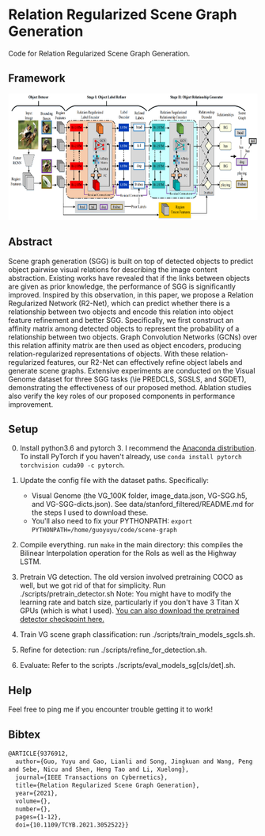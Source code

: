 # Relation Regularized Scene Graph Generation
Code for Relation Regularized Scene Graph Generation.

## Framework
<div align=center><img width="672" height="255" src=docs/framework_GlobalLocalStruct_V2_00.png/></div>

## Abstract
Scene graph generation (SGG) is built on top of detected objects to predict object pairwise visual relations for describing the image content abstraction. Existing works have revealed that if the links between objects are given as prior knowledge, the performance of SGG is significantly improved. Inspired by this observation, in this paper, we propose a Relation Regularized Network (R2-Net), which can predict whether there is a relationship between two objects and encode this relation into object feature refinement and better SGG. Specifically, we first construct an affinity matrix among detected objects to represent the probability of a relationship between two objects. Graph Convolution Networks (GCNs) over this relation affinity matrix are then used as object encoders, producing relation-regularized representations of objects. With these relation-regularized features, our R2-Net can effectively refine object labels and generate scene graphs. Extensive experiments are conducted on the Visual Genome dataset for three SGG tasks (\ie PREDCLS, SGSLS, and SGDET), demonstrating the effectiveness of our proposed method. Ablation studies also verify the key roles of our proposed components in performance improvement.


## Setup


0. Install python3.6 and pytorch 3. I recommend the [Anaconda distribution](https://repo.continuum.io/archive/). To install PyTorch if you haven't already, use
 ```conda install pytorch torchvision cuda90 -c pytorch```.
1. Update the config file with the dataset paths. Specifically:
    - Visual Genome (the VG_100K folder, image_data.json, VG-SGG.h5, and VG-SGG-dicts.json). See data/stanford_filtered/README.md for the steps I used to download these.
    - You'll also need to fix your PYTHONPATH: ```export PYTHONPATH=/home/guoyuyu/code/scene-graph``` 

2. Compile everything. run ```make``` in the main directory: this compiles the Bilinear Interpolation operation for the RoIs as well as the Highway LSTM.

3. Pretrain VG detection. The old version involved pretraining COCO as well, but we got rid of that for simplicity. Run ./scripts/pretrain_detector.sh
Note: You might have to modify the learning rate and batch size, particularly if you don't have 3 Titan X GPUs (which is what I used). [You can also download the pretrained detector checkpoint here.](https://drive.google.com/open?id=11zKRr2OF5oclFL47kjFYBOxScotQzArX)

4. Train VG scene graph classification: run ./scripts/train_models_sgcls.sh. 
5. Refine for detection: run ./scripts/refine_for_detection.sh.
6. Evaluate: Refer to the scripts ./scripts/eval_models_sg[cls/det].sh.

## Help

Feel free to ping me if you encounter trouble getting it to work!
## Bibtex

```
@ARTICLE{9376912,
  author={Guo, Yuyu and Gao, Lianli and Song, Jingkuan and Wang, Peng and Sebe, Nicu and Shen, Heng Tao and Li, Xuelong},
  journal={IEEE Transactions on Cybernetics}, 
  title={Relation Regularized Scene Graph Generation}, 
  year={2021},
  volume={},
  number={},
  pages={1-12},
  doi={10.1109/TCYB.2021.3052522}}
```
